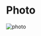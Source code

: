 # Photo

![photo](https://user-images.githubusercontent.com/67917734/103307439-b0c05f80-4a18-11eb-9896-346a84943ef0.png)
